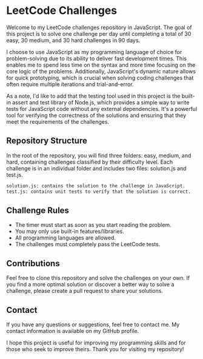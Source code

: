 # LeetCode Challenges

Welcome to my LeetCode challenges repository in JavaScript. The goal of this project is to solve one challenge per day until completing a total of 30 easy, 30 medium, and 30 hard challenges in 90 days.

I choose to use JavaScript as my programming language of choice for problem-solving due to its ability to deliver fast development times. This enables me to spend less time on the syntax and more time focusing on the core logic of the problems. Additionally, JavaScript's dynamic nature allows for quick prototyping, which is crucial when solving coding challenges that often require multiple iterations and trial-and-error.

As a note, I'd like to add that the testing tool used in this project is the built-in assert and test library of Node.js, which provides a simple way to write tests for JavaScript code without any external dependencies. It's a powerful tool for verifying the correctness of the solutions and ensuring that they meet the requirements of the challenges.

## Repository Structure

In the root of the repository, you will find three folders: easy, medium, and hard, containing challenges classified by their difficulty level. Each challenge is in an individual folder and includes two files: solution.js and test.js.

```md
solution.js: contains the solution to the challenge in JavaScript.
test.js: contains unit tests to verify that the solution is correct.
```

## Challenge Rules

- The timer must start as soon as you start reading the problem.
- You may only use built-in features/libraries.
- All programming languages are allowed.
- The challenges must completely pass the LeetCode tests.

## Contributions

Feel free to clone this repository and solve the challenges on your own. If you find a more optimal solution or discover a better way to solve a challenge, please create a pull request to share your solutions.

## Contact

If you have any questions or suggestions, feel free to contact me. My contact information is available on my GitHub profile.

I hope this project is useful for improving my programming skills and for those who seek to improve theirs. Thank you for visiting my repository!

